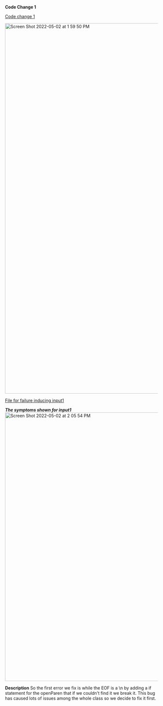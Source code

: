 **Code Change 1**

[Code change 1](https://github.com/PaulLai1022/markdown-pharse/commit/b94741697c42c1ab8c0a5d2e18b603a49566b275)

<img width="1216" alt="Screen Shot 2022-05-02 at 1 59 50 PM" src="https://user-images.githubusercontent.com/71100835/166326789-b3f6886b-0c64-458f-bf65-3b2915dadfe1.png">

[File for failure inducing input1](https://PaulLai1022.github.io/markdown-pharse/test-file.md)

***The symptoms shown for input1***
<img width="882" alt="Screen Shot 2022-05-02 at 2 05 54 PM" src="https://user-images.githubusercontent.com/71100835/166327708-b0ad3a52-5334-4e7f-9984-1ab523996835.png">

**Description**
So the first error we fix is while the EOF is a \n by adding a if statement for the openParen that if we couldn't find it we break it. This bug has caused lots of issues among the whole class so we decide to fix it first. 

